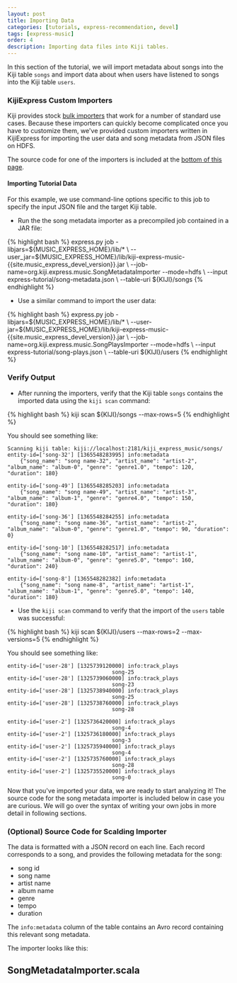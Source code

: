```yaml
---
layout: post
title: Importing Data
categories: [tutorials, express-recommendation, devel]
tags: [express-music]
order: 4
description: Importing data files into Kiji tables.
---
```



In this section of the tutorial, we will import metadata about songs into the Kiji table `songs`
and import data about when users have listened to songs into the Kiji table `users`.


### KijiExpress Custom Importers

Kiji provides stock [bulk importers]({{site.userguide_mapreduce_devel}}/bulk-importers/) that work for a
number of standard use cases. Because these importers can quickly become complicated once
you have to customize them, we've provided custom importers written in KijiExpress for importing the
user data and song metadata from JSON files on HDFS.

The source code for one of the importers is included at the [bottom of this page](#importer-source).

#### Importing Tutorial Data
For this example, we use command-line options specific to this job to specify the input JSON file
and the target Kiji table.
*  Run the the song metadata importer as a precompiled job contained in a JAR file:

<div class="userinput">
{% highlight bash %}
express.py job -libjars=${MUSIC_EXPRESS_HOME}/lib/* \
    --user_jar=${MUSIC_EXPRESS_HOME}/lib/kiji-express-music-{{site.music_express_devel_version}}.jar \
    --job-name=org.kiji.express.music.SongMetadataImporter --mode=hdfs \
    --input express-tutorial/song-metadata.json \
    --table-uri ${KIJI}/songs
{% endhighlight %}
</div>

*  Use a similar command to import the user data:

<div class="userinput">
{% highlight bash %}
express.py job -libjars=${MUSIC_EXPRESS_HOME}/lib/* \
    --user-jar=${MUSIC_EXPRESS_HOME}/lib/kiji-express-music-{{site.music_express_devel_version}}.jar \
    --job-name=org.kiji.express.music.SongPlaysImporter --mode=hdfs \
    --input express-tutorial/song-plays.json \
    --table-uri ${KIJI}/users
{% endhighlight %}
</div>


### Verify Output

*  After running the importers, verify that the Kiji table `songs` contains the imported data
using the `kiji scan` command:

<div class="userinput">
{% highlight bash %}
kiji scan ${KIJI}/songs --max-rows=5
{% endhighlight %}
</div>

You should see something like:

    Scanning kiji table: kiji://localhost:2181/kiji_express_music/songs/
    entity-id=['song-32'] [1365548283995] info:metadata
        {"song_name": "song name-32", "artist_name": "artist-2", "album_name": "album-0", "genre": "genre1.0", "tempo": 120, "duration": 180}

    entity-id=['song-49'] [1365548285203] info:metadata
        {"song_name": "song name-49", "artist_name": "artist-3", "album_name": "album-1", "genre": "genre4.0", "tempo": 150, "duration": 180}

    entity-id=['song-36'] [1365548284255] info:metadata
        {"song_name": "song name-36", "artist_name": "artist-2", "album_name": "album-0", "genre": "genre1.0", "tempo": 90, "duration": 0}

    entity-id=['song-10'] [1365548282517] info:metadata
        {"song_name": "song name-10", "artist_name": "artist-1", "album_name": "album-0", "genre": "genre5.0", "tempo": 160, "duration": 240}

    entity-id=['song-8'] [1365548282382] info:metadata
        {"song_name": "song name-8", "artist_name": "artist-1", "album_name": "album-1", "genre": "genre5.0", "tempo": 140, "duration": 180}

*  Use the `kiji scan` command to verify that the import of the `users` table was successful:

<div class="userinput">
{% highlight bash %}
kiji scan ${KIJI}/users --max-rows=2 --max-versions=5
{% endhighlight %}
</div>

You should see something like:

    entity-id=['user-28'] [1325739120000] info:track_plays
                                     song-25
    entity-id=['user-28'] [1325739060000] info:track_plays
                                     song-23
    entity-id=['user-28'] [1325738940000] info:track_plays
                                     song-25
    entity-id=['user-28'] [1325738760000] info:track_plays
                                     song-28

    entity-id=['user-2'] [1325736420000] info:track_plays
                                     song-4
    entity-id=['user-2'] [1325736180000] info:track_plays
                                     song-3
    entity-id=['user-2'] [1325735940000] info:track_plays
                                     song-4
    entity-id=['user-2'] [1325735760000] info:track_plays
                                     song-28
    entity-id=['user-2'] [1325735520000] info:track_plays
                                     song-0

Now that you've imported your data, we are ready to start analyzing it!  The source code for the
song metadata importer is included below in case you are curious.  We will go over the syntax of
writing your own jobs in more detail in following sections.

<a id="importer-source"></a>
### (Optional) Source Code for Scalding Importer

The data is formatted with a JSON record on each line. Each record corresponds to a song, and
provides the following metadata for the song:

* song id
* song name
* artist name
* album name
* genre
* tempo
* duration

The `info:metadata` column of the table contains an Avro record containing this relevant song
metadata.

The importer looks like this:

<div id="accordion-container">
  <h2 class="accordion-header"> SongMetadataImporter.scala </h2>
  <div class="accordion-content">
        <script src="http://gist-it.appspot.com/github/kijiproject/kiji-express-music/raw/{{site.music_express_devel_branch}}/src/main/scala/org/kiji/express/music/SongMetadataImporter.scala"> </script>
  </div>
</div>
